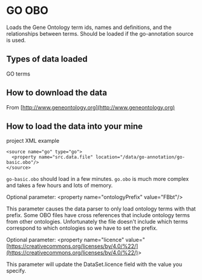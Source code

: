 # GO OBO

Loads the Gene Ontology term ids, names and definitions, and the relationships between terms. Should be loaded if the go-annotation source is used.

## Types of data loaded

GO terms

## How to download the data

From [http://www.geneontology.org](http://www.geneontology.org)

## How to load the data into your mine

project XML example

```markup
<source name="go" type="go">
  <property name="src.data.file" location="/data/go-annotation/go-basic.obo"/>            
</source>
```

`go-basic.obo` should load in a few minutes. `go.obo` is much more complex and takes a few hours and lots of memory.

Optional parameter: &lt;property name="ontologyPrefix" value="FBbt"/&gt;

This parameter causes the data parser to only load ontology terms with that prefix. Some OBO files have cross references that include ontology terms from other ontologies. Unfortunately the file doesn't include which terms correspond to which ontologies so we have to set the prefix.

Optional parameter: &lt;property name="licence" value="[https://creativecommons.org/licenses/by/4.0/%22/](https://creativecommons.org/licenses/by/4.0/%22/)&gt;

This parameter will update the DataSet.licence field with the value you specify.

